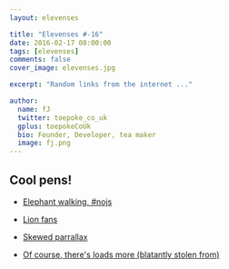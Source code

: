 ```yaml
---
layout: elevenses

title: "Elevenses #-16"
date: 2016-02-17 08:00:00
tags: [elevenses]
comments: false
cover_image: elevenses.jpg

excerpt: "Random links from the internet ..."

author:
  name: fJ
  twitter: toepoke_co_uk
  gplus: toepokeCoUk
  bio: Founder, Developer, tea maker
  image: fj.png
---
```



## Cool pens!

* [Elephant walking, #nojs](http://codepen.io/FabioG/pen/gaOGja)

* [Lion fans](http://codepen.io/Yakudoo/pen/YXxmYR)

* [Skewed parrallax](http://codepen.io/suez/pen/gadLre)

* [Of course, there's loads more (blatantly stolen from)](http://www.hanselman.com/blog/TheJoyOfLiveCodingCodePenREPLsTOPLAPAliveAndMore.aspx)

